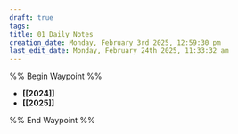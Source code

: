 ```yaml
---
draft: true
tags: 
title: 01 Daily Notes
creation_date: Monday, February 3rd 2025, 12:59:30 pm
last_edit_date: Monday, February 24th 2025, 11:33:32 am
---
```


%% Begin Waypoint %%

- **[[2024]]**
- **[[2025]]**

%% End Waypoint %%
